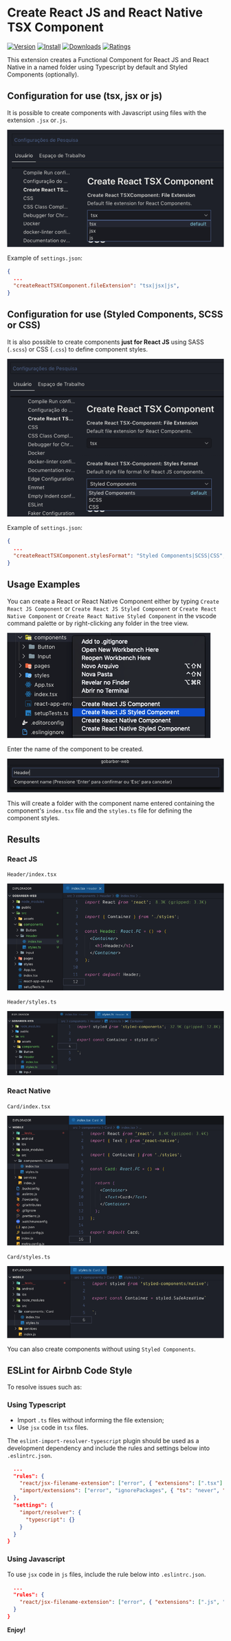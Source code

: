 # Create React JS and React Native TSX Component

[![Version](https://vsmarketplacebadge.apphb.com/version/ricardo-emerson.create-react-tsx-component.svg)](https://marketplace.visualstudio.com/items?itemName=ricardo-emerson.create-react-tsx-component)
[![Install](https://vsmarketplacebadge.apphb.com/installs/ricardo-emerson.create-react-tsx-component.svg)](https://marketplace.visualstudio.com/items?itemName=ricardo-emerson.create-react-tsx-component)
[![Downloads](https://vsmarketplacebadge.apphb.com/downloads/ricardo-emerson.create-react-tsx-component.svg)](https://marketplace.visualstudio.com/items?itemName=ricardo-emerson.create-react-tsx-component)
[![Ratings](https://vsmarketplacebadge.apphb.com/rating-short/ricardo-emerson.create-react-tsx-component.svg)](https://marketplace.visualstudio.com/items?itemName=ricardo-emerson.create-react-tsx-component&ssr=false#review-details)

This extension creates a Functional Component for React JS and React Native in a named folder using Typescript by default and Styled Components (optionally).

## Configuration for use (tsx, jsx or js)

It is possible to create components with Javascript using files with the extension `.jsx` or`.js`.

![Usage](images/component-settings.png)

Example of `settings.json`:

```json
{
  ...
  "createReactTSXComponent.fileExtension": "tsx|jsx|js",
}
```

## Configuration for use (Styled Components, SCSS or CSS)

It is also possible to create components **just for React JS** using SASS (`.scss`) or CSS (`.css`) to define component styles.

![Usage](images/styles-settings.png)

Example of `settings.json`:

```json
{
  ...
  "createReactTSXComponent.stylesFormat": "Styled Components|SCSS|CSS",
}
```

## Usage Examples

You can create a React or React Native Component either by typing `Create React JS Component` or `Create React JS Styled Component` or `Create React Native Component` or `Create React Native Styled Component` in the vscode command palette or by right-clicking any folder in the tree view.

![Usage](images/usage-right-mouse-click.png)

Enter the name of the component to be created.

![Usage](images/name-of-component.png)

This will create a folder with the component name entered containing the component's `index.tsx` file and the `styles.ts` file for defining the component styles.

## Results

### React JS

`Header/index.tsx`

![Usage](images/component-created.png)

`Header/styles.ts`

![Usage](images/styled-created.png)

### React Native

`Card/index.tsx`

![Usage](images/rn-component-created.png)

`Card/styles.ts`

![Usage](images/rn-styled-created.png)

You can also create components without using `Styled Components`.

## ESLint for Airbnb Code Style

To resolve issues such as:

### Using Typescript

- Import `.ts` files without informing the file extension;
- Use `jsx` code in `tsx` files.

The `eslint-import-resolver-typescript` plugin should be used as a development dependency and include the rules and settings below into `.eslintrc.json`.

```json
  ...
  "rules": {
    "react/jsx-filename-extension": ["error", { "extensions": [".tsx"] }],
    "import/extensions": ["error", "ignorePackages", { "ts": "never", "tsx": "never" }],
  },
  "settings": {
    "import/resolver": {
      "typescript": {}
    }
  }
}
```

### Using Javascript

To use `jsx` code in `js` files, include the rule below into `.eslintrc.json`.

```json
  ...
  "rules": {
    "react/jsx-filename-extension": ["error", { "extensions": [".js", ".jsx"] }],
  }
}
```

**Enjoy!**
